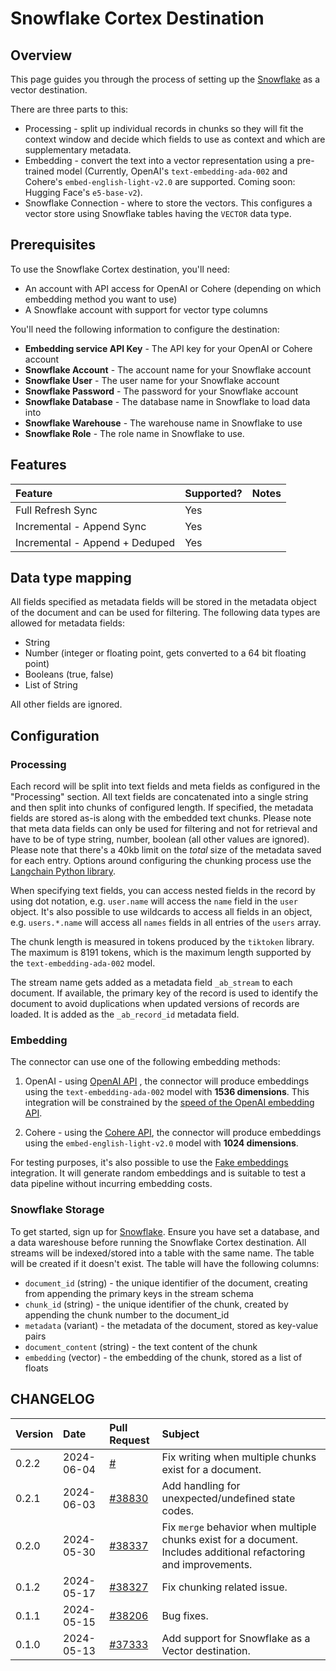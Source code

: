 # Snowflake Cortex Destination

## Overview

This page guides you through the process of setting up the [Snowflake](https://www.snowflake.com/en/) as a vector destination.

There are three parts to this:
* Processing - split up individual records in chunks so they will fit the context window and decide which fields to use as context and which are supplementary metadata.
* Embedding - convert the text into a vector representation using a pre-trained model (Currently, OpenAI's `text-embedding-ada-002` and Cohere's `embed-english-light-v2.0` are supported. Coming soon: Hugging Face's `e5-base-v2`).
* Snowflake Connection - where to store the vectors. This configures a vector store using Snowflake tables having the `VECTOR` data type.

## Prerequisites

To use the Snowflake Cortex destination, you'll need:

- An account with API access for OpenAI or Cohere (depending on which embedding method you want to use)
- A Snowflake account with support for vector type columns

You'll need the following information to configure the destination:

- **Embedding service API Key** - The API key for your OpenAI or Cohere account
- **Snowflake Account** - The account name for your Snowflake account
- **Snowflake User** - The user name for your Snowflake account
- **Snowflake Password** - The password for your Snowflake account
- **Snowflake Database** - The database name in Snowflake to load data into
- **Snowflake Warehouse** - The warehouse name in Snowflake to use
- **Snowflake Role** - The role name in Snowflake to use.


## Features

| Feature                        | Supported?           | Notes |
| :----------------------------- | :------------------- | :---- |
| Full Refresh Sync              | Yes                  |       |
| Incremental - Append Sync      | Yes                  |       |
| Incremental - Append + Deduped | Yes                  |       |

## Data type mapping

All fields specified as metadata fields will be stored in the metadata object of the document and can be used for filtering. The following data types are allowed for metadata fields:
* String
* Number (integer or floating point, gets converted to a 64 bit floating point)
* Booleans (true, false)
* List of String

All other fields are ignored.

## Configuration

### Processing

Each record will be split into text fields and meta fields as configured in the "Processing" section. All text fields are concatenated into a single string and then split into chunks of configured length. If specified, the metadata fields are stored as-is along with the embedded text chunks. Please note that meta data fields can only be used for filtering and not for retrieval and have to be of type string, number, boolean (all other values are ignored). Please note that there's a 40kb limit on the _total_ size of the metadata saved for each entry.  Options around configuring the chunking process use the [Langchain Python library](https://python.langchain.com/docs/get_started/introduction).

When specifying text fields, you can access nested fields in the record by using dot notation, e.g. `user.name` will access the `name` field in the `user` object. It's also possible to use wildcards to access all fields in an object, e.g. `users.*.name` will access all `names` fields in all entries of the `users` array.

The chunk length is measured in tokens produced by the `tiktoken` library. The maximum is 8191 tokens, which is the maximum length supported by the `text-embedding-ada-002` model.

The stream name gets added as a metadata field `_ab_stream` to each document. If available, the primary key of the record is used to identify the document to avoid duplications when updated versions of records are loaded. It is added as the `_ab_record_id` metadata field.

### Embedding

The connector can use one of the following embedding methods:

1. OpenAI - using [OpenAI API](https://beta.openai.com/docs/api-reference/text-embedding) , the connector will produce embeddings using the `text-embedding-ada-002` model with **1536 dimensions**. This integration will be constrained by the [speed of the OpenAI embedding API](https://platform.openai.com/docs/guides/rate-limits/overview).

2. Cohere - using the [Cohere API](https://docs.cohere.com/reference/embed), the connector will produce embeddings using the `embed-english-light-v2.0` model with **1024 dimensions**.

For testing purposes, it's also possible to use the [Fake embeddings](https://python.langchain.com/docs/modules/data_connection/text_embedding/integrations/fake) integration. It will generate random embeddings and is suitable to test a data pipeline without incurring embedding costs.

### Snowflake Storage

To get started, sign up for [Snowflake](https://www.snowflake.com/en/). Ensure you have set a database, and a data wareshouse before running the Snowflake Cortex destination. All streams will be indexed/stored into a table with the same name. The table will be created if it doesn't exist. The table will have the following columns:
- `document_id` (string) - the unique identifier of the document, creating from appending the primary keys in the stream schema
- `chunk_id` (string) - the unique identifier of the chunk, created by appending the chunk number to the document_id
- `metadata` (variant) - the metadata of the document, stored as key-value pairs
- `document_content` (string) - the text content of the chunk
- `embedding` (vector) - the embedding of the chunk, stored as a list of floats


## CHANGELOG

| Version | Date       | Pull Request                                                  | Subject                                                                                                                                              |
|:--------| :--------- |:--------------------------------------------------------------|:-----------------------------------------------------------------------------------------------------------------------------------------------------|
| 0.2.2 | 2024-06-04 | [#](https://github.com/airbytehq/airbyte/pull/) | Fix writing when multiple chunks exist for a document.
| 0.2.1 | 2024-06-03 | [#38830](https://github.com/airbytehq/airbyte/pull/38830) | Add handling for unexpected/undefined state codes.
| 0.2.0 | 2024-05-30 | [#38337](https://github.com/airbytehq/airbyte/pull/38337) | Fix `merge` behavior when multiple chunks exist for a document. Includes additional refactoring and improvements.
| 0.1.2 | 2024-05-17 | [#38327](https://github.com/airbytehq/airbyte/pull/38327) | Fix chunking related issue.
| 0.1.1 | 2024-05-15 | [#38206](https://github.com/airbytehq/airbyte/pull/38206) | Bug fixes.
| 0.1.0 | 2024-05-13 | [#37333](https://github.com/airbytehq/airbyte/pull/36807) | Add support for Snowflake as a Vector destination.
